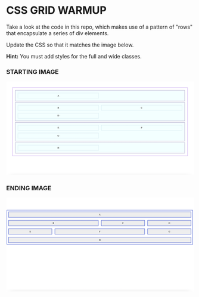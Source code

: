 # CSS GRID WARMUP

Take a look at the code in this repo, which makes use of a pattern of "rows" that encapsulate a series of div elements.

Update the CSS so that it matches the image below.

**Hint:** You must add styles for the full and wide classes.

### STARTING IMAGE

![complex layout start](assets/complex-layout-starter.png)

### ENDING IMAGE

![complex layout end](assets/complex-layout-end.png)
